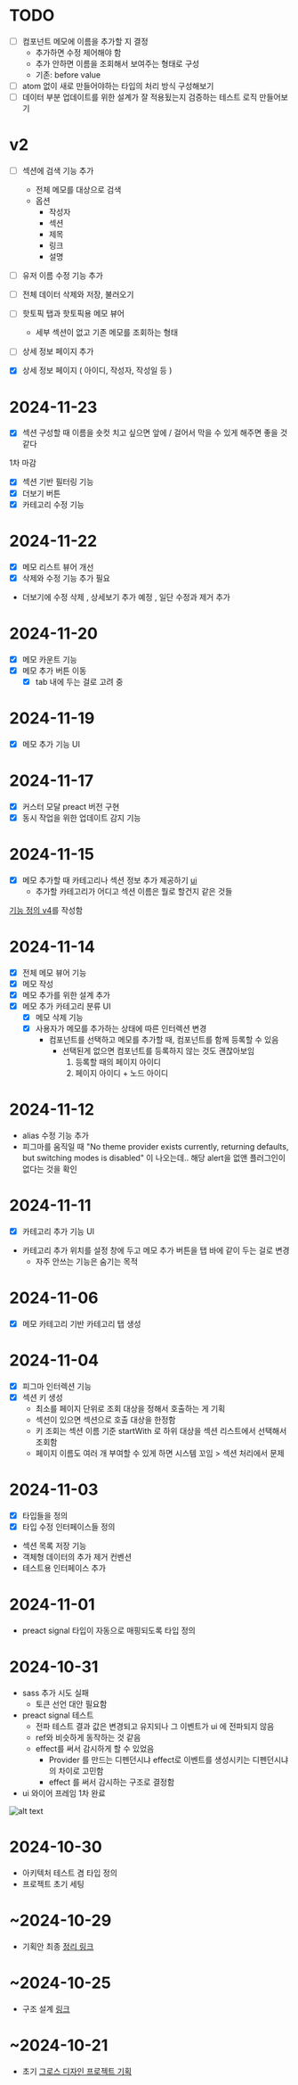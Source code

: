 # TODO

- [ ] 컴포넌트 메모에 이름을 추가할 지 결정
  - 추가하면 수정 제어해야 함
  - 추가 안하면 이름을 조회해서 보여주는 형태로 구성
  - 기존: before value
- [ ] atom 없이 새로 만들어야하는 타입의 처리 방식 구성해보기
- [ ] 데이터 부분 업데이트를 위한 설계가 잘 적용됬는지 검증하는 테스트 로직 만들어보기

# v2

- [ ] 섹션에 검색 기능 추가
  - 전체 메모를 대상으로 검색
  - 옵션
    - 작성자
    - 섹션
    - 제목
    - 링크
    - 설명
- [ ] 유저 이름 수정 기능 추가
- [ ] 전체 데이터 삭제와 저장, 불러오기
- [ ] 핫토픽 탭과 핫토픽용 메모 뷰어
  - 세부 섹션이 없고 기존 메모를 조회하는 형태
- [ ] 상세 정보 페이지 추가

- [x] 상세 정보 페이지 ( 아이디, 작성자, 작성일 등 )

# 2024-11-23

- [x] 섹션 구성할 때 이름을 숏컷 치고 싶으면 앞에 / 걸어서 막을 수 있게 해주면 좋을 것 같다

1차 마감

- [x] 섹션 기반 필터링 기능
- [x] 더보기 버튼
- [x] 카테고리 수정 기능

# 2024-11-22

- [x] 메모 리스트 뷰어 개선
- [x] 삭제와 수정 기능 추가 필요
- 더보기에 수정 삭제 , 상세보기 추가 예정 , 일단 수정과 제거 추가

# 2024-11-20

- [x] 메모 카운트 기능
- [x] 메모 추가 버튼 이동
  - [x] tab 내에 두는 걸로 고려 중

# 2024-11-19

- [x] 메모 추가 기능 UI

# 2024-11-17

- [x] 커스터 모달 preact 버전 구현
- [x] 동시 작업을 위한 업데이트 감지 기능

# 2024-11-15

- [x] 메모 추가할 때 카테고리나 섹션 정보 추가 제공하기 [ui](src\domain\memo\MemoModal.tsx)
  - 추가할 카테고리가 어디고 섹션 이름은 뭘로 할건지 같은 것들

[기능 정의 v4](https://publish.obsidian.md/bangjunwoo/Project/figma-memo/%ED%94%84%EB%A1%9C%EB%8D%95%ED%8A%B8/%EB%A9%94%EB%AA%A8+%EB%B6%80%EB%B6%84+%EB%B2%84%EC%A0%80%EB%8B%9D/202411152224)를 작성함

# 2024-11-14

- [x] 전체 메모 뷰어 기능
- [x] 메모 작성
- [x] 메모 추가를 위한 설계 추가
- [x] 메모 추가 카테고리 분류 UI
  - [x] 메모 삭제 기능
  - [x] 사용자가 메모를 추가하는 상태에 따른 인터렉션 변경
    - 컴포넌트를 선택하고 메모를 추가할 때, 컴포넌트를 함께 등록할 수 있음
      - 선택된게 없으면 컴포넌트를 등록하지 않는 것도 괜찮아보임
        1. 등록할 때의 페이지 아이디
        2. 페이지 아이디 + 노드 아이디

# 2024-11-12

- alias 수정 기능 추가
- 피그마를 움직일 때 "No theme provider exists currently, returning defaults, but switching modes is disabled" 이 나오는데..
  해당 alert을 없앤 플러그인이 없다는 것을 확인

# 2024-11-11

- [x] 카테고리 추가 기능 UI
- 카테고리 추가 위치를 설정 창에 두고 메모 추가 버튼을 탭 바에 같이 두는 걸로 변경
  - 자주 안쓰는 기능은 숨기는 목적

# 2024-11-06

- [x] 메모 카테고리 기반 카테고리 탭 생성

# 2024-11-04

- [x] 피그마 인터렉션 기능
- [x] 섹션 키 생성
  - 최소를 페이지 단위로 조회 대상을 정해서 호출하는 게 기획
  - 섹션이 있으면 섹션으로 호출 대상을 한정함
  - 키 조회는 섹션 이름 기준 startWith 로 하위 대상을 섹션 리스트에서 선택해서 조회함
  - 페이지 이름도 여러 개 부여할 수 있게 하면 시스템 꼬임 > 섹션 처리에서 문제

# 2024-11-03

- [x] 타입들을 정의
- [x] 타입 수정 인터페이스들 정의
- 섹션 목록 저장 기능
- 객체형 데이터의 추가 제거 컨벤션
- 테스트용 인터페이스 추가

# 2024-11-01

- preact signal 타입이 자동으로 매핑되도록 타입 정의

# 2024-10-31

- sass 추가 시도 실패
  - 토큰 선언 대안 필요함
- preact signal 테스트
  - 전파 테스트 결과 값은 변경되고 유지되나 그 이벤트가 ui 에 전파되지 않음
  - ref와 비슷하게 동작하는 것 같음
  - effect를 써서 감시하게 할 수 있었음
    - Provider 를 만드는 디펜던시냐 effect로 이벤트를 생성시키는 디펜던시냐의 차이로 고민함
    - effect 를 써서 감시하는 구조로 결정함
- ui 와이어 프레임 1차 완료

![alt text](docs/image-1.png)

# 2024-10-30

- 아키텍처 테스트 겸 타입 정의
- 프로젝트 초기 세팅

# ~2024-10-29

- 기획안 최종 [정리 링크](https://publish.obsidian.md/bangjunwoo/%EA%B7%B8%EB%A1%9C%EC%8A%A4+%EB%94%94%EC%9E%90%EC%9D%B8/%EA%B3%BC%EC%A0%9C/202410291455)

# ~2024-10-25

- 구조 설계 [링크](https://www.figma.com/board/2ROOGC9UAKaxmeIQGpID9E/%EB%A7%81%ED%81%AC-%EB%A9%94%EB%AA%A8-%EB%8D%B0%EC%9D%B4%ED%84%B0-%EC%B2%98%EB%A6%AC-%EA%B5%AC%EC%A1%B0?node-id=0-1&t=sygj0HY0gwufjiIB-1)

# ~2024-10-21

- 초기 [그로스 디자인 프로젝트 기획](https://publish.obsidian.md/bangjunwoo/%EA%B7%B8%EB%A1%9C%EC%8A%A4+%EB%94%94%EC%9E%90%EC%9D%B8/%EA%B3%BC%EC%A0%9C/202410151332)
